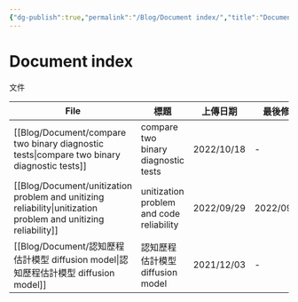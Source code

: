 ```yaml
---
{"dg-publish":true,"permalink":"/Blog/Document index/","title":"Document index","tags":["blog"]}
---
```



# Document index

文件

| File                                                                                                              | 標題                                       | 上傳日期       | 最後修改       | 類別       |
| ----------------------------------------------------------------------------------------------------------------- | ---------------------------------------- | ---------- | ---------- | -------- |
| [[Blog/Document/compare two binary diagnostic tests\|compare two binary diagnostic tests]]                     | compare two binary diagnostic tests      | 2022/10/18 | \-         | document |
| [[Blog/Document/unitization problem and unitizing reliability\|unitization problem and unitizing reliability]] | unitization problem and code reliability | 2022/09/29 | 2022/09/29 | document |
| [[Blog/Document/認知歷程估計模型 diffusion model\|認知歷程估計模型 diffusion model]]                                           | 認知歷程估計模型 diffusion model                 | 2021/12/03 | \-         | document |
